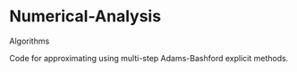 # Numerical-Analysis
Algorithms

Code for approximating using multi-step Adams-Bashford explicit methods. 
